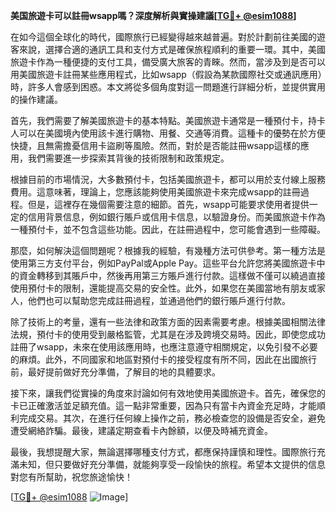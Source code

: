 **美国旅遊卡可以註冊wsapp嗎？深度解析與實操建議[[TG💪+ @esim1088](https://t.me/s/esim1088)]**

在如今這個全球化的時代，國際旅行已經變得越來越普遍。對於計劃前往美國的遊客來說，選擇合適的通訊工具和支付方式是確保旅程順利的重要一環。其中，美國旅遊卡作為一種便捷的支付工具，備受廣大旅客的青睞。然而，當涉及到是否可以用美國旅遊卡註冊某些應用程式，比如wsapp（假設為某款國際社交或通訊應用）時，許多人會感到困惑。本文將從多個角度對這一問題進行詳細分析，並提供實用的操作建議。

首先，我們需要了解美國旅遊卡的基本特點。美國旅遊卡通常是一種預付卡，持卡人可以在美國境內使用該卡進行購物、用餐、交通等消費。這種卡的優勢在於方便快捷，且無需擔憂信用卡盜刷等風險。然而，對於是否能註冊wsapp這樣的應用，我們需要進一步探索其背後的技術限制和政策規定。

根據目前的市場情況，大多數預付卡，包括美國旅遊卡，都可以用於支付線上服務費用。這意味著，理論上，您應該能夠使用美國旅遊卡來完成wsapp的註冊過程。但是，這裡存在幾個需要注意的細節。首先，wsapp可能要求使用者提供一定的信用背景信息，例如銀行賬戶或信用卡信息，以驗證身份。而美國旅遊卡作為一種預付卡，並不包含這些功能。因此，在註冊過程中，您可能會遇到一些障礙。

那麼，如何解決這個問題呢？根據我的經驗，有幾種方法可供參考。第一種方法是使用第三方支付平台，例如PayPal或Apple Pay。這些平台允許您將美國旅遊卡中的資金轉移到其賬戶中，然後再用第三方賬戶進行付款。這樣做不僅可以繞過直接使用預付卡的限制，還能提高交易的安全性。此外，如果您在美國當地有朋友或家人，他們也可以幫助您完成註冊過程，並通過他們的銀行賬戶進行付款。

除了技術上的考量，還有一些法律和政策方面的因素需要考慮。根據美國相關法律法規，預付卡的使用受到嚴格監管，尤其是在涉及跨境交易時。因此，即使您成功註冊了wsapp，未來在使用該應用時，也應注意遵守相關規定，以免引發不必要的麻煩。此外，不同國家和地區對預付卡的接受程度有所不同，因此在出國旅行前，最好提前做好充分準備，了解目的地的具體要求。

接下來，讓我們從實操的角度來討論如何有效地使用美國旅遊卡。首先，確保您的卡已正確激活並足額充值。這一點非常重要，因為只有當卡內資金充足時，才能順利完成交易。其次，在進行任何線上操作之前，務必檢查您的設備是否安全，避免遭受網絡詐騙。最後，建議定期查看卡內餘額，以便及時補充資金。

最後，我想提醒大家，無論選擇哪種支付方式，都應保持謹慎和理性。國際旅行充滿未知，但只要做好充分準備，就能夠享受一段愉快的旅程。希望本文提供的信息對您有所幫助，祝您旅途愉快！

[[TG💪+ @esim1088](https://t.me/s/esim1088) ![Image](https://i.postimg.cc/4NQfJmqS/Snipaste-2025-05-13-00-14-12.png)]